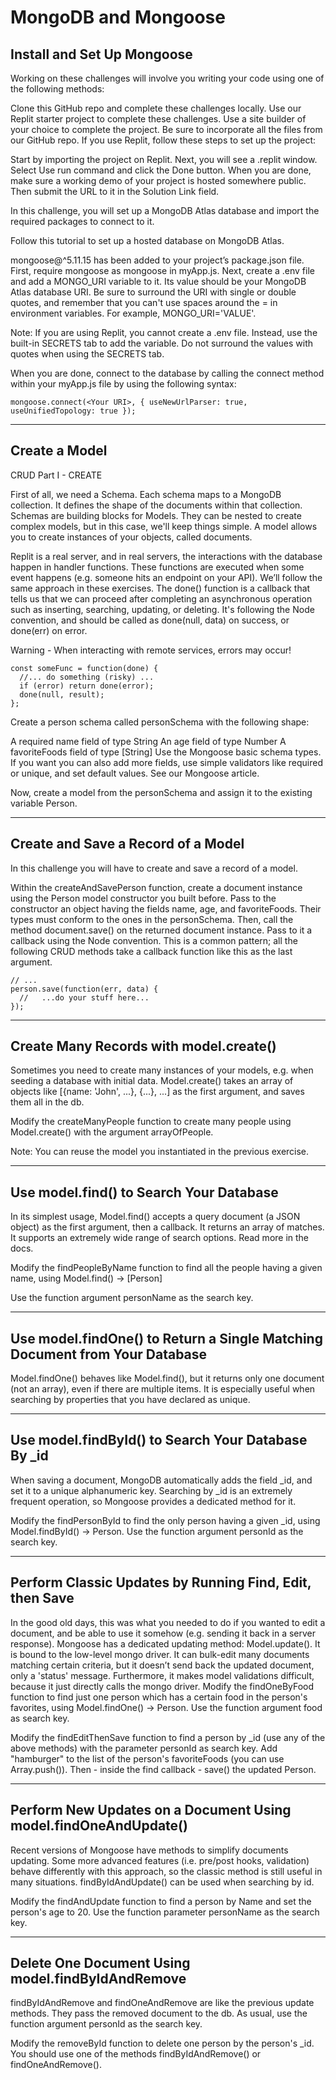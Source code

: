 # MongoDB and Mongoose

## Install and Set Up Mongoose
Working on these challenges will involve you writing your code using one of the following methods:

Clone this GitHub repo and complete these challenges locally.
Use our Replit starter project to complete these challenges.
Use a site builder of your choice to complete the project. Be sure to incorporate all the files from our GitHub repo.
If you use Replit, follow these steps to set up the project:

Start by importing the project on Replit.
Next, you will see a .replit window.
Select Use run command and click the Done button.
When you are done, make sure a working demo of your project is hosted somewhere public. Then submit the URL to it in the Solution Link field.

In this challenge, you will set up a MongoDB Atlas database and import the required packages to connect to it.

Follow this tutorial to set up a hosted database on MongoDB Atlas.

mongoose@^5.11.15 has been added to your project’s package.json file. First, require mongoose as mongoose in myApp.js. Next, create a .env file and add a MONGO_URI variable to it. Its value should be your MongoDB Atlas database URI. Be sure to surround the URI with single or double quotes, and remember that you can't use spaces around the = in environment variables. For example, MONGO_URI='VALUE'.

Note: If you are using Replit, you cannot create a .env file. Instead, use the built-in SECRETS tab to add the variable. Do not surround the values with quotes when using the SECRETS tab.

When you are done, connect to the database by calling the connect method within your myApp.js file by using the following syntax:

```mongoose.connect(<Your URI>, { useNewUrlParser: true, useUnifiedTopology: true });```

***

## Create a Model
CRUD Part I - CREATE

First of all, we need a Schema. Each schema maps to a MongoDB collection. It defines the shape of the documents within that collection. Schemas are building blocks for Models. They can be nested to create complex models, but in this case, we'll keep things simple. A model allows you to create instances of your objects, called documents.

Replit is a real server, and in real servers, the interactions with the database happen in handler functions. These functions are executed when some event happens (e.g. someone hits an endpoint on your API). We’ll follow the same approach in these exercises. The done() function is a callback that tells us that we can proceed after completing an asynchronous operation such as inserting, searching, updating, or deleting. It's following the Node convention, and should be called as done(null, data) on success, or done(err) on error.

Warning - When interacting with remote services, errors may occur!

```
const someFunc = function(done) {
  //... do something (risky) ...
  if (error) return done(error);
  done(null, result);
};
```
Create a person schema called personSchema with the following shape:

A required name field of type String
An age field of type Number
A favoriteFoods field of type [String]
Use the Mongoose basic schema types. If you want you can also add more fields, use simple validators like required or unique, and set default values. See our Mongoose article.

Now, create a model from the personSchema and assign it to the existing variable Person.

***

## Create and Save a Record of a Model
In this challenge you will have to create and save a record of a model.

Within the createAndSavePerson function, create a document instance using the Person model constructor you built before. Pass to the constructor an object having the fields name, age, and favoriteFoods. Their types must conform to the ones in the personSchema. Then, call the method document.save() on the returned document instance. Pass to it a callback using the Node convention. This is a common pattern; all the following CRUD methods take a callback function like this as the last argument.

```
// ...
person.save(function(err, data) {
  //   ...do your stuff here...
});
```

***

## Create Many Records with model.create()
Sometimes you need to create many instances of your models, e.g. when seeding a database with initial data. Model.create() takes an array of objects like [{name: 'John', ...}, {...}, ...] as the first argument, and saves them all in the db.

Modify the createManyPeople function to create many people using Model.create() with the argument arrayOfPeople.

Note: You can reuse the model you instantiated in the previous exercise.

***

## Use model.find() to Search Your Database
In its simplest usage, Model.find() accepts a query document (a JSON object) as the first argument, then a callback. It returns an array of matches. It supports an extremely wide range of search options. Read more in the docs.

Modify the findPeopleByName function to find all the people having a given name, using Model.find() -> [Person]

Use the function argument personName as the search key.

***

## Use model.findOne() to Return a Single Matching Document from Your Database
Model.findOne() behaves like Model.find(), but it returns only one document (not an array), even if there are multiple items. It is especially useful when searching by properties that you have declared as unique.

***

## Use model.findById() to Search Your Database By _id
When saving a document, MongoDB automatically adds the field _id, and set it to a unique alphanumeric key. Searching by _id is an extremely frequent operation, so Mongoose provides a dedicated method for it.

Modify the findPersonById to find the only person having a given _id, using Model.findById() -> Person. Use the function argument personId as the search key.

***

## Perform Classic Updates by Running Find, Edit, then Save
In the good old days, this was what you needed to do if you wanted to edit a document, and be able to use it somehow (e.g. sending it back in a server response). Mongoose has a dedicated updating method: Model.update(). It is bound to the low-level mongo driver. It can bulk-edit many documents matching certain criteria, but it doesn’t send back the updated document, only a 'status' message. Furthermore, it makes model validations difficult, because it just directly calls the mongo driver.
Modify the findOneByFood function to find just one person which has a certain food in the person's favorites, using Model.findOne() -> Person. Use the function argument food as search key.

Modify the findEditThenSave function to find a person by _id (use any of the above methods) with the parameter personId as search key. Add "hamburger" to the list of the person's favoriteFoods (you can use Array.push()). Then - inside the find callback - save() the updated Person.

***

## Perform New Updates on a Document Using model.findOneAndUpdate()
Recent versions of Mongoose have methods to simplify documents updating. Some more advanced features (i.e. pre/post hooks, validation) behave differently with this approach, so the classic method is still useful in many situations. findByIdAndUpdate() can be used when searching by id.

Modify the findAndUpdate function to find a person by Name and set the person's age to 20. Use the function parameter personName as the search key.

***

## Delete One Document Using model.findByIdAndRemove
findByIdAndRemove and findOneAndRemove are like the previous update methods. They pass the removed document to the db. As usual, use the function argument personId as the search key.

Modify the removeById function to delete one person by the person's _id. You should use one of the methods findByIdAndRemove() or findOneAndRemove().
